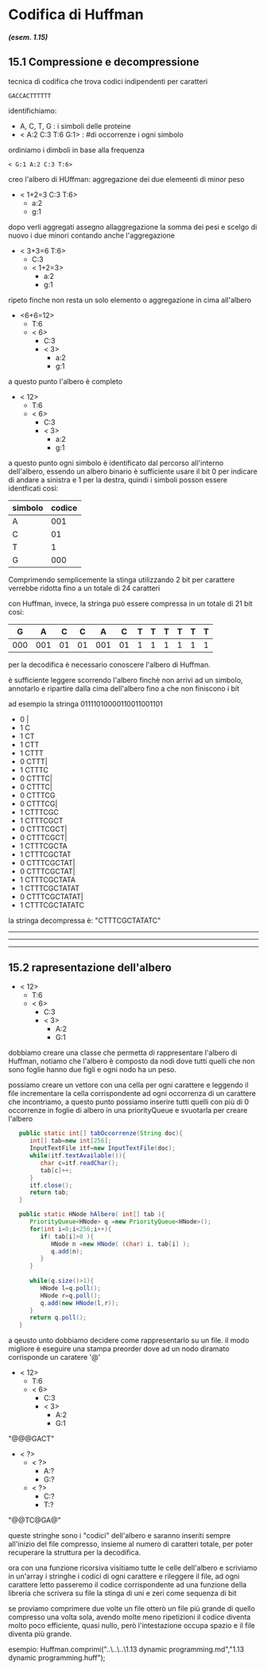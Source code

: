 # Codifica di Huffman

##### (esem. 1.15)

## 15.1 Compressione e decompressione
tecnica di codifica che trova codici indipendenti per caratteri

    GACCACTTTTTT

identifichiamo:
*  A, C, T, G : i simboli delle proteine
*  < A:2 C:3 T:6 G:1> : #di occorrenze i ogni simbolo

ordiniamo i dimboli in base alla frequenza

    < G:1 A:2 C:3 T:6>

creo l'albero di HUffman: aggregazione dei due elemeenti di minor peso

* < 1+2=3 C:3 T:6>
   *  a:2
   *  g:1

dopo verli aggregati assegno allaggregazione la somma dei pesi e scelgo di nuovo i due minori contando anche l'aggregazione

* < 3+3=6 T:6>
   *  C:3
   *  < 1+2=3>
       *  a:2
       *  g:1

ripeto finche non resta un solo elemento o aggregazione in cima all'albero

* <6+6=12>
   *  T:6
   *  < 6>
      *  C:3
      *  < 3>
         *  a:2
         *  g:1

a questo punto l'albero è completo

* < 12>
   *  T:6
   *  < 6>
      *  C:3
      *  < 3>
         *  a:2
         *  g:1

a questo punto ogni simbolo è identificato dal percorso all'interno dell'albero, essendo un albero binario è sufficiente usare il bit 0 per indicare di andare a sinistra e 1 per la destra, quindi i simboli posson essere identficati così:

| simbolo | codice |
| ------- | ------ |
| A       | 001    |
| C       | 01     |
| T       | 1      |
| G       | 000    |

Comprimendo semplicemente la stinga utilizzando 2 bit per carattere verrebbe ridotta fino a un totale di 24 caratteri

con Huffman, invece, la stringa può essere compressa in un totale di 21 bit cosi:

| G   | A   | C  | C  | A   | C  | T | T | T | T | T | T |
| --- | --- | -- | -- | --- | -- | - | - | - | - | - | - |
| 000 | 001 | 01 | 01 | 001 | 01 | 1 | 1 | 1 | 1 | 1 | 1 |

per la decodifica è necessario conoscere l'albero di Huffman.

è sufficiente leggere scorrendo l'albero finchè non arrivi ad un simbolo, annotarlo e ripartire dalla cima dell'albero fino a che non finiscono i bit

ad esempio la stringa 01111010000110011001101

* 0  |
* 1  C
* 1  CT
* 1  CTT
* 1  CTTT
* 0  CTTT|
* 1  CTTTC
* 0  CTTTC|
* 0  CTTTC|
* 0  CTTTCG
* 0  CTTTCG|
* 1  CTTTCGC
* 1  CTTTCGCT
* 0  CTTTCGCT|
* 0  CTTTCGCT|
* 1  CTTTCGCTA
* 1  CTTTCGCTAT
* 0  CTTTCGCTAT|
* 0  CTTTCGCTAT|
* 1  CTTTCGCTATA
* 1  CTTTCGCTATAT
* 0  CTTTCGCTATAT|
* 1  CTTTCGCTATATC

la stringa decompressa è: "CTTTCGCTATATC"

---
---
---
## 15.2 rapresentazione dell'albero

* < 12>
   *  T:6
   *  < 6>
      *  C:3
      *  < 3>
         *  A:2
         *  G:1

dobbiamo creare una classe che permetta di rappresentare l'albero di Huffman, notiamo che l'albero è composto da nodi dove tutti quelli che non sono foglie hanno due figli e ogni nodo ha un peso.

possiamo creare un vettore con una cella per ogni carattere e leggendo il file incrementare la cella corrispondente ad ogni  occorrenza di un carattere che incontriamo, a questo punto possiamo inserire tutti quelli con più di 0 occorrenze in foglie di albero in una priorityQueue e svuotarla per creare l'albero 

```java
   public static int[] tabOccorrenze(String doc){
      int[] tab=new int[256];
      InputTextFile itf=new InputTextFile(doc);
      while(itf.textAvailable()){
         char c=itf.readChar();
         tab[c]++;
      }
      itf.close();
      return tab;
   }

   public static HNode hAlbero( int[] tab ){
      PriorityQueue<HNode> q =new PriorityQueue<HNode>();
      for(int i=0;i<256;i++){
         if( tab[i]>0 ){
            HNode n =new HNode( (char) i, tab[i] );
            q.add(n);
         }
      }
    
      while(q.size()>1){
         HNode l=q.poll();
         HNode r=q.poll();
         q.add(new HNode(l,r));
      }
      return q.poll();
   }
```
a qeusto unto dobbiamo decidere come rappresentarlo su un file. il modo migliore è eseguire una stampa preorder dove ad un nodo diramato corrisponde un caratere '@'

* < 12>
   *  T:6
   *  < 6>
      *  C:3
      *  < 3>
         *  A:2
         *  G:1

"@@@GACT"

* < ?>
   *  < ?>
      *  A:?
      *  G:?
   *  < ?>
      *  C:?
      *  T:?

"@@TC@GA@"

queste stringhe sono i "codici" dell'albero e saranno inseriti sempre all'inizio del file compresso, insieme al numero di caratteri totale, per poter recuperare la struttura per la decodifica.

ora con una funzione ricorsiva visitiamo tutte le celle dell'albero e scriviamo in un'array i stringhe i codici di ogni carattere e rileggere il file, ad ogni carattere letto passeremo il codice corrispondente ad una funzione della libreria che scrivera su file la stinga di uni e zeri come sequenza di bit

se proviamo  comprimere due volte un file otterò un file più grande di quello compresso una volta sola, avendo molte meno ripetizioni il codice diventa molto poco efficiente, quasi nullo, però l'intestazione occupa spazio e il file diventa più grande.

esempio: Huffman.comprimi("..\\..\\..\\1.13 dynamic programming.md","1.13 dynamic programming.huff");
